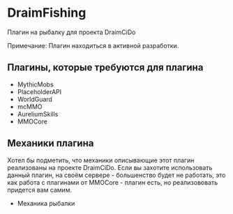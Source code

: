 # DraimFishing

Плагин на рыбалку для проекта DraimCiDo

Примечание: Плагин находиться в активной разработки.

## Плагины, которые требуются для плагина
* MythicMobs
* PlaceholderAPI
* WorldGuard
* mcMMO
* AureliumSkills
* MMOCore

## Механики плагина

Хотел бы подметить, что механики описывающие этот плагин реализованы на проекте DraimCiDo.
Если вы захотите использовать данный плагин, на своём сервере - большенство будет не работать, это как работа с плагинами от MMOCore - плагин есть, но реализововать придется вам самим.

* Механика рыбалки
